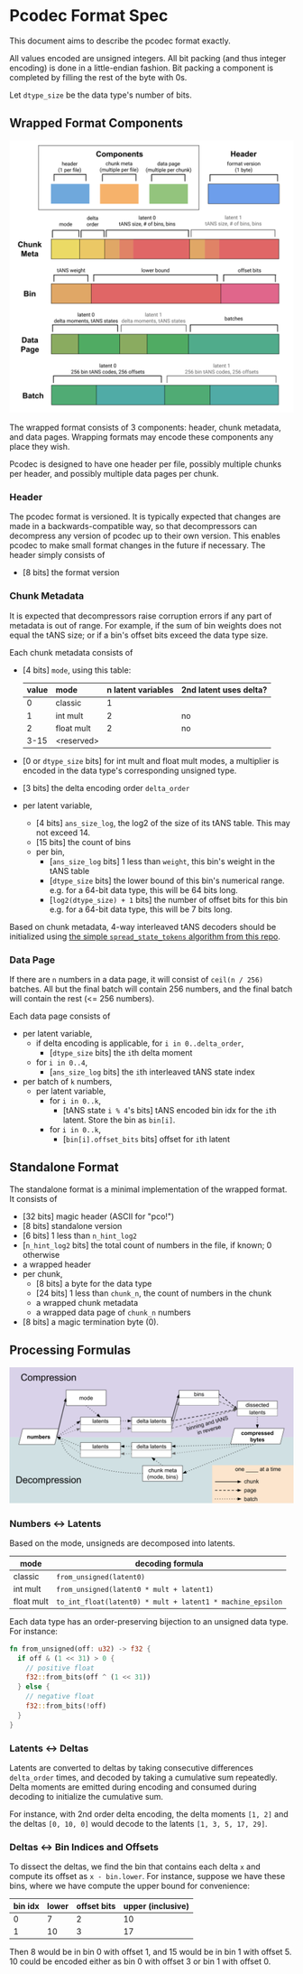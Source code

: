 # Pcodec Format Spec

This document aims to describe the pcodec format exactly.

All values encoded are unsigned integers.
All bit packing (and thus integer encoding) is done in a little-endian fashion.
Bit packing a component is completed by filling the rest of the byte with 0s.

Let `dtype_size` be the data type's number of bits.

## Wrapped Format Components

<img alt="pco wrapped format diagram" title="pco wrapped format" src="../images/wrapped_format.svg" />

The wrapped format consists of 3 components: header, chunk metadata, and data
pages.
Wrapping formats may encode these components any place they wish.

Pcodec is designed to have one header per file, possibly multiple chunks per
header, and possibly multiple data pages per chunk.

### Header

The pcodec format is versioned.
It is typically expected that changes are made in a backwards-compatible way,
so that decompressors can decompress any version of pcodec up to their own
version.
This enables pcodec to make small format changes in the future if necessary.
The header simply consists of

* \[8 bits\] the format version

### Chunk Metadata

It is expected that decompressors raise corruption errors if any part of
metadata is out of range.
For example, if the sum of bin weights does not equal the tANS size; or if a
bin's offset bits exceed the data type size.

Each chunk metadata consists of

* \[4 bits\] `mode`, using this table:

  | value | mode         | n latent variables | 2nd latent uses delta? |
  |-------|--------------|--------------------|------------------------|
  | 0     | classic      | 1                  |                        |
  | 1     | int mult     | 2                  | no                     |
  | 2     | float mult   | 2                  | no                     |
  | 3-15  | \<reserved\> |                    |                        |
* \[0 or `dtype_size` bits\] for int mult and float mult modes, a multiplier
  is encoded in the data type's corresponding unsigned type.
* \[3 bits\] the delta encoding order `delta_order`
* per latent variable,
  * \[4 bits\] `ans_size_log`, the log2 of the size of its tANS table.
    This may not exceed 14.
  * \[15 bits\] the count of bins
  * per bin,
    * \[`ans_size_log` bits\] 1 less than `weight`, this bin's weight in the tANS table
    * \[`dtype_size` bits\] the lower bound of this bin's numerical range.
      e.g. for a 64-bit data type, this will be 64 bits long.
    * \[`log2(dtype_size) + 1` bits\] the number of offset bits for this bin
      e.g. for a 64-bit data type, this will be 7 bits long.

Based on chunk metadata, 4-way interleaved tANS decoders should be initialized
using
[the simple `spread_state_tokens` algorithm from this repo](../pco/src/ans/spec.rs).

### Data Page

If there are `n` numbers in a data page, it will consist of `ceil(n / 256)`
batches. All but the final batch will contain 256 numbers, and the final
batch will contain the rest (<= 256 numbers).

Each data page consists of

* per latent variable,
  * if delta encoding is applicable, for `i in 0..delta_order`,
    * \[`dtype_size` bits\] the `i`th delta moment
  * for `i in 0..4`,
    * \[`ans_size_log` bits\] the `i`th interleaved tANS state index
* per batch of `k` numbers,
  * per latent variable,
    * for `i in 0..k`,
      * \[tANS state `i % 4`'s bits\] tANS encoded bin idx for the `i`th latent. Store the bin as `bin[i]`.
    * for `i in 0..k`,
      * \[`bin[i].offset_bits` bits\] offset for `i`th latent

## Standalone Format

The standalone format is a minimal implementation of the wrapped format.
It consists of

* [32 bits] magic header (ASCII for "pco!")
* [8 bits] standalone version
* [6 bits] 1 less than `n_hint_log2`
* [`n_hint_log2` bits] the total count of numbers in the file, if known;
  0 otherwise
* a wrapped header
* per chunk,
  * [8 bits] a byte for the data type
  * [24 bits] 1 less than `chunk_n`, the count of numbers in the chunk
  * a wrapped chunk metadata
  * a wrapped data page of `chunk_n` numbers
* [8 bits] a magic termination byte (0).

## Processing Formulas

<img alt="pco compression and decompression steps" title="compression and decompression steps" src="../images/processing.svg" />

### Numbers <-> Latents

Based on the mode, unsigneds are decomposed into latents.

| mode       | decoding formula                                           |
|------------|------------------------------------------------------------|
| classic    | `from_unsigned(latent0)`                                   |
| int mult   | `from_unsigned(latent0 * mult + latent1)`                  |
| float mult | `to_int_float(latent0) * mult + latent1 * machine_epsilon` |

Each data type has an order-preserving bijection to an unsigned data type.
For instance:

```rust
fn from_unsigned(off: u32) -> f32 {
  if off & (1 << 31) > 0 {
    // positive float
    f32::from_bits(off ^ (1 << 31))
  } else {
    // negative float
    f32::from_bits(!off)
  }
}
```

### Latents <-> Deltas

Latents are converted to deltas by taking consecutive differences
`delta_order` times, and decoded by taking a cumulative sum repeatedly.
Delta moments are emitted during encoding and consumed during decoding to
initialize the cumulative sum.

For instance, with 2nd order delta encoding, the delta moments `[1, 2]`
and the deltas `[0, 10, 0]` would decode to the latents `[1, 3, 5, 17, 29]`.

### Deltas <-> Bin Indices and Offsets

To dissect the deltas, we find the bin that contains each delta `x` and compute
its offset as `x - bin.lower`.
For instance, suppose we have these bins, where we have compute the upper bound
for convenience:

| bin idx | lower | offset bits | upper (inclusive) |
|---------|-------|-------------|-------------------|
| 0       | 7     | 2           | 10                |
| 1       | 10    | 3           | 17                |

Then 8 would be in bin 0 with offset 1, and 15 would be in bin 1 with offset 5.
10 could be encoded either as bin 0 with offset 3 or bin 1 with offset 0.
